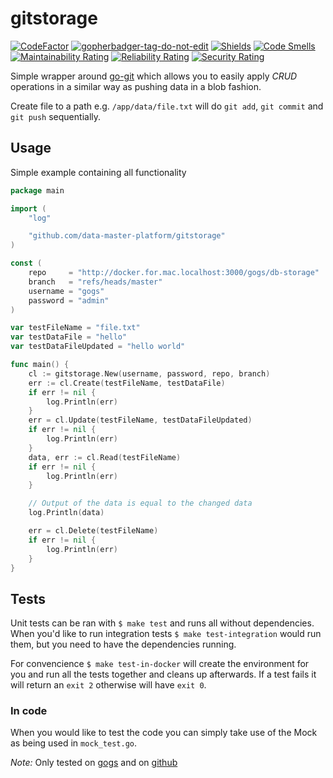# gitstorage

[![CodeFactor](https://www.codefactor.io/repository/github/data-master-platform/go-gitstorage/badge)](https://www.codefactor.io/repository/github/data-master-platform/go-gitstorage) <a href='https://github.com/jpoles1/gopherbadger' target='_blank'>![gopherbadger-tag-do-not-edit](https://img.shields.io/badge/Go%20Coverage-87%25-brightgreen.svg?longCache=true&style=flat)</a>
[![Shields](https://img.shields.io/github/go-mod/go-version/data-master-platform/go-gitstorage)](https://img.shields.io/github/go-mod/go-version/data-master-platform/go-gitstorage) [![Code Smells](https://sonarcloud.io/api/project_badges/measure?project=data-master-platform_go-gitstorage&metric=code_smells)](https://sonarcloud.io/dashboard?id=data-master-platform_go-gitstorage)
[![Maintainability Rating](https://sonarcloud.io/api/project_badges/measure?project=data-master-platform_go-gitstorage&metric=sqale_rating)](https://sonarcloud.io/dashboard?id=data-master-platform_go-gitstorage)
[![Reliability Rating](https://sonarcloud.io/api/project_badges/measure?project=data-master-platform_go-gitstorage&metric=reliability_rating)](https://sonarcloud.io/dashboard?id=data-master-platform_go-gitstorage)
[![Security Rating](https://sonarcloud.io/api/project_badges/measure?project=data-master-platform_go-gitstorage&metric=security_rating)](https://sonarcloud.io/dashboard?id=data-master-platform_go-gitstorage)

Simple wrapper around [go-git](https://github.com/go-git/go-git) which allows you to easily apply _CRUD_ operations in a similar way as pushing data in a blob fashion.

Create file to a path e.g. `/app/data/file.txt` will do `git add`, `git commit` and `git push` sequentially.


## Usage

Simple example containing all functionality

```go
package main

import (
	"log"

	"github.com/data-master-platform/gitstorage"
)

const (
	repo     = "http://docker.for.mac.localhost:3000/gogs/db-storage"
	branch   = "refs/heads/master"
	username = "gogs"
	password = "admin"
)

var testFileName = "file.txt"
var testDataFile = "hello"
var testDataFileUpdated = "hello world"

func main() {
	cl := gitstorage.New(username, password, repo, branch)
	err := cl.Create(testFileName, testDataFile)
	if err != nil {
		log.Println(err)
	}
	err = cl.Update(testFileName, testDataFileUpdated)
	if err != nil {
		log.Println(err)
	}
	data, err := cl.Read(testFileName)
	if err != nil {
		log.Println(err)
	}

	// Output of the data is equal to the changed data
	log.Println(data)

	err = cl.Delete(testFileName)
	if err != nil {
		log.Println(err)
	}
}
```

## Tests

Unit tests can be ran with `$ make test` and runs all without dependencies. When you'd like to run integration tests `$ make test-integration` would run them, but you need to have the dependencies running.

For convencience `$ make test-in-docker` will create the environment for you and run all the tests together and cleans up afterwards. If a test fails it will return an `exit 2` otherwise will have `exit 0`.

### In code

When you would like to test the code you can simply take use of the Mock as being used in `mock_test.go`.


*Note:*
Only tested on [gogs](https://github.com/gogs/gogs) and on [github](https://github.com)